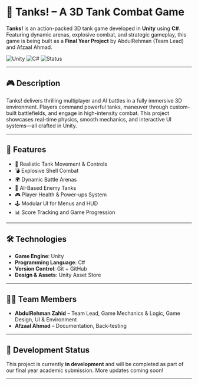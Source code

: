 # 🚀 Tanks! – A 3D Tank Combat Game

**Tanks!** is an action-packed 3D tank game developed in **Unity** using **C#**. Featuring dynamic arenas, explosive combat, and strategic gameplay, this game is being built as a **Final Year Project** by AbdulRehman (Team Lead) and Afzaal Ahmad.

![Unity](https://img.shields.io/badge/Engine-Unity-000000?logo=unity&logoColor=white)
![C#](https://img.shields.io/badge/Language-C%23-239120?logo=c-sharp&logoColor=white)
![Status](https://img.shields.io/badge/Status-Under%20Development-yellow)

---

## 🎮 Description

Tanks! delivers thrilling multiplayer and AI battles in a fully immersive 3D environment. Players command powerful tanks, maneuver through custom-built battlefields, and engage in high-intensity combat. This project showcases real-time physics, smooth mechanics, and interactive UI systems—all crafted in Unity.

---

## 🔧 Features

- 🚗 Realistic Tank Movement & Controls  
- 💣 Explosive Shell Combat  
- 🌍 Dynamic Battle Arenas  
- 🧠 AI-Based Enemy Tanks  
- 🎮 Player Health & Power-ups System  
- 🕹️ Modular UI for Menus and HUD  
- 📊 Score Tracking and Game Progression  

---

## 🛠️ Technologies

- **Game Engine**: Unity  
- **Programming Language**: C#  
- **Version Control**: Git + GitHub  
- **Design & Assets**: Unity Asset Store  

---

## 👨‍💻 Team Members

- **AbdulRehman Zahid** – Team Lead, Game Mechanics & Logic, Game Design, UI & Environment
- **Afzaal Ahmad** – Documentation, Back-testing  

---

## 📅 Development Status

This project is currently **in development** and will be completed as part of our final year academic submission. More updates coming soon!

---
